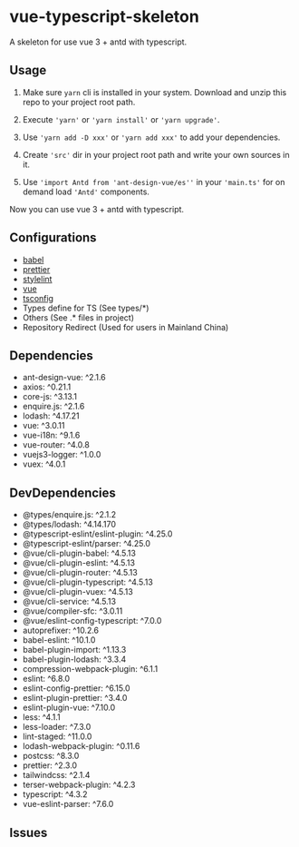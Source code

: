 # vue-typescript-skeleton

A skeleton for use vue 3 + antd with typescript.

## Usage

1. Make sure `yarn` cli is installed in your system. Download and unzip this repo to your project root path.

2. Execute `'yarn'` or `'yarn install'` or `'yarn upgrade'`.

3. Use `'yarn add -D xxx'` or `'yarn add xxx'` to add your dependencies.

4. Create `'src'` dir in your project root path and write your own sources in it.

5. Use `'import Antd from 'ant-design-vue/es''` in your `'main.ts'` for on demand load `'Antd'` components.

Now you can use vue 3 + antd with typescript.


## Configurations

* [babel](babel.config.js)
* [prettier](prettier.config.js)
* [stylelint](stylelint.config.js)
* [vue](vue.config.js)
* [tsconfig](tsconfig.json)
* Types define for TS (See types/*)
* Others (See .* files in project)
* Repository Redirect (Used for users in Mainland China)

## Dependencies

* ant-design-vue: ^2.1.6
* axios: ^0.21.1
* core-js: ^3.13.1
* enquire.js: ^2.1.6
* lodash: ^4.17.21
* vue: ^3.0.11
* vue-i18n: ^9.1.6
* vue-router: ^4.0.8
* vuejs3-logger: ^1.0.0
* vuex: ^4.0.1

## DevDependencies

* @types/enquire.js: ^2.1.2
* @types/lodash: ^4.14.170
* @typescript-eslint/eslint-plugin: ^4.25.0
* @typescript-eslint/parser: ^4.25.0
* @vue/cli-plugin-babel: ^4.5.13
* @vue/cli-plugin-eslint: ^4.5.13
* @vue/cli-plugin-router: ^4.5.13
* @vue/cli-plugin-typescript: ^4.5.13
* @vue/cli-plugin-vuex: ^4.5.13
* @vue/cli-service: ^4.5.13
* @vue/compiler-sfc: ^3.0.11
* @vue/eslint-config-typescript: ^7.0.0
* autoprefixer: ^10.2.6
* babel-eslint: ^10.1.0
* babel-plugin-import: ^1.13.3
* babel-plugin-lodash: ^3.3.4
* compression-webpack-plugin: ^6.1.1
* eslint: ^6.8.0
* eslint-config-prettier: ^6.15.0
* eslint-plugin-prettier: ^3.4.0
* eslint-plugin-vue: ^7.10.0
* less: ^4.1.1
* less-loader: ^7.3.0
* lint-staged: ^11.0.0
* lodash-webpack-plugin: ^0.11.6
* postcss: ^8.3.0
* prettier: ^2.3.0
* tailwindcss: ^2.1.4
* terser-webpack-plugin: ^4.2.3
* typescript: ^4.3.2
* vue-eslint-parser: ^7.6.0


## Issues

